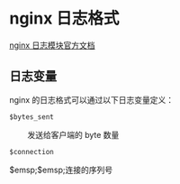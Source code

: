 # nginx 日志格式

[nginx 日志模块官方文档][1]

## 日志变量

nginx 的日志格式可以通过以下日志变量定义：

`$bytes_sent`

<p style="padding-left: 32px;">发送给客户端的 byte 数量</p>

`$connection`

\$emsp;\$emsp;连接的序列号

[1]: http://nginx.org/en/docs/http/ngx_http_log_module.html#access_log
